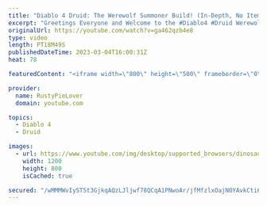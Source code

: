 ```yaml
---
title: "Diablo 4 Druid: The Werewolf Summoner Build! (In-Depth, No Items, Skills Only!)"
excerpt: "Greetings Everyone and Welcome to the #Diablo4 #Druid Werewolf Summoner Build, where we dive into the skills needed to ..."
originalUrl: https://youtube.com/watch?v=ga462qzb4e8
type: video
length: PT18M49S
publishedDateTime: 2023-03-04T16:00:31Z
heat: 78

featuredContent: "<iframe width=\"800\" height=\"500\" frameborder=\"0\" src=\"https://www.youtube.com/embed/ga462qzb4e8\" allow=\"accelerometer; autoplay; encrypted-media; gyroscope; picture-in-picture\" allowfullscreen></iframe>"

provider:
  name: RustyPieLover
  domain: youtube.com

topics:
  - Diablo 4
  - Druid

images:
  - url: https://www.youtube.com/img/desktop/supported_browsers/dinosaur.png
    width: 1200
    height: 800
    isCached: true

secured: "/wMMMWvIyST5t3GjkqAQzLJljwf78QCqA1PNwoAr/jfMfzlxOajN0YAvkCti6QlyU9x9+DiHHGq1kMXvRFwXJXk4haEdV1vgALho86T233e21t89oPg5oDst0dDu2dk6tupM9hBsKEqVpnIzpPrO9jZt5td2VsQ1g74i6WiBaOd4fi3f+ppPlGEAe6y3b4VybZimZ+awkEP6ktctcK3EklbzqoRpKDvl42bBRdm1XxAb/BDQ7lF4cDV0J88iSvyraf8FSw+UM06kM4t0bWPnbOZzik+3LddnShD6KyhPRSBAjAzF7NPVOxaqI/7dUS2DNRUZj7WhJIRVjbDViS4lOdhQ5oEJ9UafhVZwFOiTyrJ7c5p+VPcbUxKLZV4IfehlHopGYW6//nywizQZ+cjGZKCfFrCaCt++oUk5gnKd52Y=;+64Twec59oSSVrFmR/4Y/Q=="
---
```


